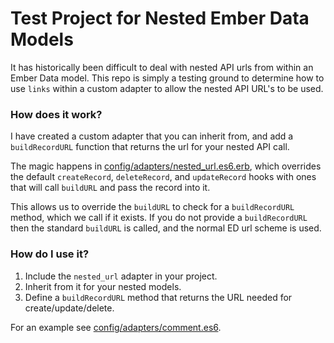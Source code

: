 Test Project for Nested Ember Data Models
=========================================

It has historically been difficult to deal with nested API urls from within an Ember Data model. This repo is simply
a testing ground to determine how to use `links` within a custom adapter to allow the nested API URL's to be used.

### How does it work?

I have created a custom adapter that you can inherit from, and add a `buildRecordURL` function that returns the url for your nested API call.

The magic happens in [config/adapters/nested_url.es6.erb](https://github.com/rjackson/ember-data-nested-urls/blob/master/config/adapters/nested_url.es6.erb),
which overrides the default `createRecord`, `deleteRecord`, and `updateRecord` hooks with ones that will call `buildURL` and pass the record into it.

This allows us to override the `buildURL` to check for a `buildRecordURL` method, which we call if it exists. If you do not provide a `buildRecordURL` then the standard
`buildURL` is called, and the normal ED url scheme is used.

### How do I use it?

1. Include the `nested_url` adapter in your project.
2. Inherit from it for your nested models.
3. Define a `buildRecordURL` method that returns the URL needed for create/update/delete.

For an example see [config/adapters/comment.es6](https://github.com/rjackson/ember-data-nested-urls/blob/master/config/adapters/comment.es6).
